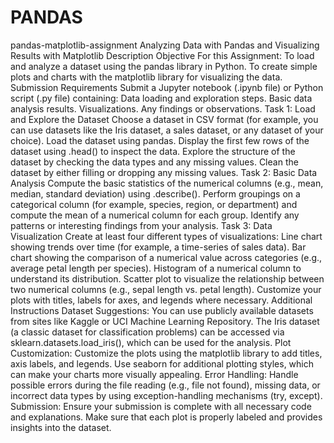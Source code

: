 # PANDAS
pandas-matplotlib-assignment
Analyzing Data with Pandas and Visualizing Results with Matplotlib Description Objective For this Assignment: To load and analyze a dataset using the pandas library in Python. To create simple plots and charts with the matplotlib library for visualizing the data. Submission Requirements Submit a Jupyter notebook (.ipynb file) or Python script (.py file) containing: Data loading and exploration steps. Basic data analysis results. Visualizations. Any findings or observations. Task 1: Load and Explore the Dataset Choose a dataset in CSV format (for example, you can use datasets like the Iris dataset, a sales dataset, or any dataset of your choice). Load the dataset using pandas. Display the first few rows of the dataset using .head() to inspect the data. Explore the structure of the dataset by checking the data types and any missing values. Clean the dataset by either filling or dropping any missing values. Task 2: Basic Data Analysis Compute the basic statistics of the numerical columns (e.g., mean, median, standard deviation) using .describe(). Perform groupings on a categorical column (for example, species, region, or department) and compute the mean of a numerical column for each group. Identify any patterns or interesting findings from your analysis. Task 3: Data Visualization Create at least four different types of visualizations: Line chart showing trends over time (for example, a time-series of sales data). Bar chart showing the comparison of a numerical value across categories (e.g., average petal length per species). Histogram of a numerical column to understand its distribution. Scatter plot to visualize the relationship between two numerical columns (e.g., sepal length vs. petal length). Customize your plots with titles, labels for axes, and legends where necessary. Additional Instructions Dataset Suggestions: You can use publicly available datasets from sites like Kaggle or UCI Machine Learning Repository. The Iris dataset (a classic dataset for classification problems) can be accessed via sklearn.datasets.load_iris(), which can be used for the analysis. Plot Customization: Customize the plots using the matplotlib library to add titles, axis labels, and legends. Use seaborn for additional plotting styles, which can make your charts more visually appealing. Error Handling: Handle possible errors during the file reading (e.g., file not found), missing data, or incorrect data types by using exception-handling mechanisms (try, except). Submission: Ensure your submission is complete with all necessary code and explanations. Make sure that each plot is properly labeled and provides insights into the dataset.
